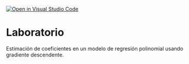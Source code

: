 [![Open in Visual Studio Code](https://classroom.github.com/assets/open-in-vscode-718a45dd9cf7e7f842a935f5ebbe5719a5e09af4491e668f4dbf3b35d5cca122.svg)](https://classroom.github.com/online_ide?assignment_repo_id=12822946&assignment_repo_type=AssignmentRepo)
# Laboratorio

Estimación de coeficientes en un modelo de regresión polinomial usando gradiente descendente.
